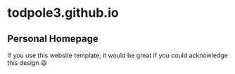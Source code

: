 # todpole3.github.io

## Personal Homepage

If you use this website template, it would be great if you could acknowledge this design 😃
